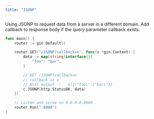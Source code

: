 ```yaml
---
title: "JSONP"
---
```


Using JSONP to request data from a server  in a different domain. Add callback to response body if the query parameter callback exists.

```go
func main() {
	router := gin.Default()

	router.GET("/JSONP?callback=x", func(c *gin.Context) {
		data := map[string]interface{}{
			"foo": "bar",
		}

		// GET /JSONP?callback=x
		// callback is x
		// Will output  :   x({\"foo\":\"bar\"})
		c.JSONP(http.StatusOK, data)
	})

	// Listen and serve on 0.0.0.0:8080
	router.Run(":8080")
}
```
